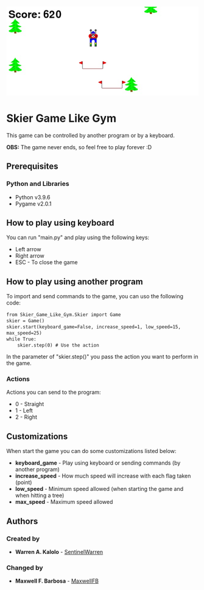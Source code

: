 <p align="center">
  <img src="./img/Skier.jpg" />
</p>

# Skier Game Like Gym
This game can be controlled by another program or by a keyboard.

**OBS:** The game never ends, so feel free to play forever :D

## Prerequisites

### Python and Libraries
* Python v3.9.6
* Pygame v2.0.1

## How to play using keyboard
You can run "main.py" and play using the following keys:
* Left arrow
* Right arrow
* ESC - To close the game

## How to play using another program
To import and send commands to the game, you can uso the following code:
````
from Skier_Game_Like_Gym.Skier import Game
skier = Game()
skier.start(keyboard_game=False, increase_speed=1, low_speed=15, max_speed=25)
while True:
    skier.step(0) # Use the action
````
In the parameter of "skier.step()" you pass the action you want to perform in the game.

### Actions
Actions you can send to the program:
* 0 - Straight
* 1 - Left
* 2 - Right

## Customizations
When start the game you can do some customizations listed below:
* **keyboard_game** - Play using keyboard or sending commands (by another program)
* **increase_speed** - How much speed will increase with each flag taken (point)
* **low_speed** - Minimum speed allowed (when starting the game and when hitting a tree)
* **max_speed** - Maximum speed allowed

## Authors

### Created by
* **Warren A. Kalolo** - [SentinelWarren](https://github.com/SentinelWarren)

### Changed by

* **Maxwell F. Barbosa** - [MaxwellFB](https://github.com/MaxwellFB)
